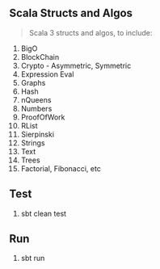 Scala Structs and Algos
-----------------------
>Scala 3 structs and algos, to include:
1. BigO
2. BlockChain
3. Crypto - Asymmetric, Symmetric
4. Expression Eval
5. Graphs
6. Hash
7. nQueens   
8. Numbers
9. ProofOfWork
10. RList
11. Sierpinski   
12. Strings
13. Text    
14. Trees
15. Factorial, Fibonacci, etc

Test
----
1. sbt clean test

Run
---
1. sbt run